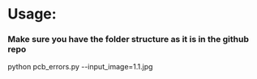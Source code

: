 # Usage:   
### Make sure you have the folder structure as it is in the github repo   
python pcb_errors.py --input_image=1.1.jpg
